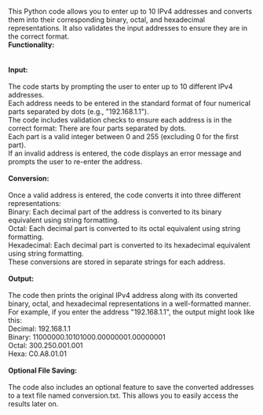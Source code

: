 This Python code allows you to enter up to 10 IPv4 addresses and converts them into their corresponding binary, octal, and hexadecimal representations. It also validates the input addresses to ensure they are in the correct format.
<br>
**Functionality:** <br>
<br>
<br>
**Input:** <br>
<br>
The code starts by prompting the user to enter up to 10 different IPv4 addresses. <br>
Each address needs to be entered in the standard format of four numerical parts separated by dots (e.g., "192.168.1.1"). <br>
The code includes validation checks to ensure each address is in the correct format:
There are four parts separated by dots.<br>
Each part is a valid integer between 0 and 255 (excluding 0 for the first part). <br>
If an invalid address is entered, the code displays an error message and prompts the user to re-enter the address. <br>
<br>
**Conversion:** <br>
<br>
Once a valid address is entered, the code converts it into three different representations:<br>
Binary: Each decimal part of the address is converted to its binary equivalent using string formatting.<br>
Octal: Each decimal part is converted to its octal equivalent using string formatting.<br>
Hexadecimal: Each decimal part is converted to its hexadecimal equivalent using string formatting.<br>
These conversions are stored in separate strings for each address.<br>
<br>
**Output:** <br>
<br>
The code then prints the original IPv4 address along with its converted binary, octal, and hexadecimal representations in a well-formatted manner. <br>
For example, if you enter the address "192.168.1.1", the output might look like this: <br>
Decimal: 192.168.1.1 <br>
Binary: 11000000.10101000.00000001.00000001 <br>
Octal: 300.250.001.001 <br>
Hexa: C0.A8.01.01 <br>
<br>
**Optional File Saving:** <br>
<br>
The code also includes an optional feature to save the converted addresses to a text file named conversion.txt. This allows you to easily access the results later on.<br>
